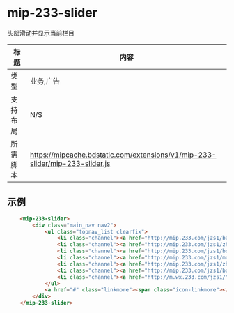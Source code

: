 
# mip-233-slider

头部滑动并显示当前栏目

标题|内容
----|----
类型|业务,广告
支持布局|N/S
所需脚本|https://mipcache.bdstatic.com/extensions/v1/mip-233-slider/mip-233-slider.js

## 示例

``` html
    <mip-233-slider>
        <div class="main_nav nav2">
            <ul class="topnav_list clearfix">
                <li class="channel"><a href="http://mip.233.com/jzs1/baoming/">考试报名</a></li>
                <li class="channel"><a href="http://mip.233.com/jzs1/zhinan/">报名指南</a></li>
                <li class="channel"><a href="http://mip.233.com/jzs1/book/">考试教材</a></li>
                <li class="channel"><a href="http://mip.233.com/jzs1/moniti/">在线模考</a></li>
                <li class="channel"><a href="http://mip.233.com/jzs1/zhuanti/">热点专题</a></li>
                <li class="channel"><a href="http://mip.233.com/jzs1/book/">考试教材</a></li>
                <li class="channel"><a href="http://m.wx.233.com/jzs1/">免费课程</a></li>
            </ul>
            <a href="#" class="linkmore"><span class="icon-linkmore"></span></a>
        </div>
    </mip-233-slider>
```

